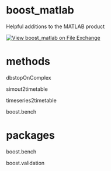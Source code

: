 # boost_matlab
Helpful additions to the MATLAB product

[![View boost_matlab on File Exchange](https://www.mathworks.com/matlabcentral/images/matlab-file-exchange.svg)](https://www.mathworks.com/matlabcentral/fileexchange/79978-boost_matlab)

# methods
dbstopOnComplex

simout2timetable

timeseries2timetable

boost.bench

# packages
boost.bench

boost.validation
